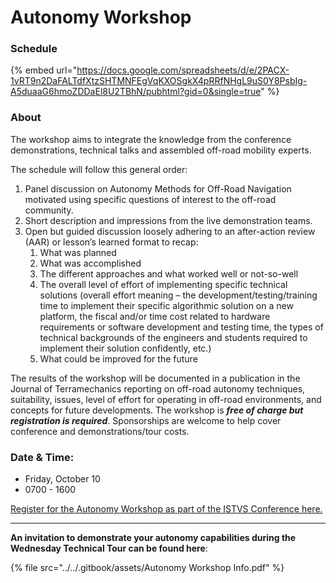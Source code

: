 # Autonomy Workshop

### Schedule

{% embed url="https://docs.google.com/spreadsheets/d/e/2PACX-1vRT9n2DaFALTdfXtzSHTMNFEgVqKXOSgkX4pRRfNHgL9uS0Y8PsbIg-A5duaaG6hmoZDDaEl8U2TBhN/pubhtml?gid=0&single=true" %}

### About

The workshop aims to integrate the knowledge from the conference demonstrations, technical talks and assembled off-road mobility experts.

The schedule will follow this general order:

1. Panel discussion on Autonomy Methods for Off-Road Navigation motivated using specific questions of interest to the off-road community.
2. Short description and impressions from the live demonstration teams.
3. Open but guided discussion loosely adhering to an after-action review (AAR) or lesson’s learned format to recap:
   1. What was planned
   2. What was accomplished
   3. The different approaches and what worked well or not-so-well
   4. The overall level of effort of implementing specific technical solutions (overall effort meaning – the development/testing/training time to implement their specific algorithmic solution on a new platform, the fiscal and/or time cost related to hardware requirements or software development and testing time, the types of technical backgrounds of the engineers and students required to implement their solution confidently, etc.)
   5. What could be improved for the future

The results of the workshop will be documented in a publication in the Journal of Terramechanics reporting on off-road autonomy techniques, suitability, issues, level of effort for operating in off-road environments, and concepts for future developments. The workshop is _**free of charge but registration is required**_. Sponsorships are welcome to help cover conference and demonstrations/tour costs.

### Date & Time:&#x20;

* Friday, October 10
* 0700 - 1600

[Register for the Autonomy Workshop as part of the ISTVS Conference here.](../../registration.md)

***

**An invitation to demonstrate your autonomy capabilities during the Wednesday Technical Tour can be found here**:

{% file src="../../.gitbook/assets/Autonomy Workshop Info.pdf" %}
